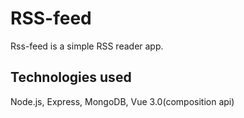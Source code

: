 # RSS-feed

Rss-feed is a simple RSS reader app. 

## Technologies used

Node.js, Express, MongoDB, Vue 3.0(composition api) 
